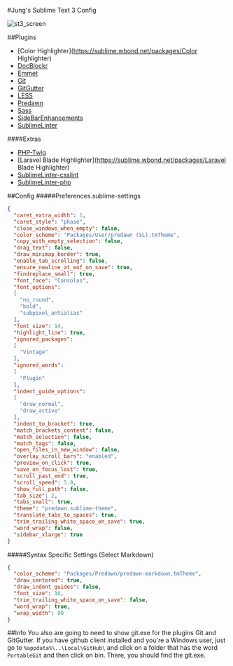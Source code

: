 #Jung's Sublime Text 3 Config

![st3_screen]

[st3_screen]:http://i.imgur.com/hao8E1F.png

##Plugins
* [Color Highlighter](https://sublime.wbond.net/packages/Color Highlighter)
* [DocBlockr](https://sublime.wbond.net/packages/DocBlockr)
* [Emmet](https://sublime.wbond.net/packages/Emmet)
* [Git](https://sublime.wbond.net/packages/Git)
* [GitGutter](https://sublime.wbond.net/packages/GitGutter)
* [LESS](https://sublime.wbond.net/packages/LESS)
* [Predawn](https://sublime.wbond.net/packages/Predawn)
* [Sass](https://sublime.wbond.net/packages/Sass)
* [SideBarEnhancements](https://sublime.wbond.net/packages/SideBarEnhancements)
* [SublimeLinter](https://sublime.wbond.net/packages/SublimeLinter)

####Extras
* [PHP-Twig](https://sublime.wbond.net/packages/PHP-Twig)
* [Laravel Blade Highlighter](https://sublime.wbond.net/packages/Laravel Blade Highlighter)
* [SublimeLinter-csslint](https://sublime.wbond.net/packages/SublimeLinter-csslint)
* [SublimeLinter-php](https://sublime.wbond.net/packages/SublimeLinter-php)

##Config
#####Preferences.sublime-settings
```JSON
{
  "caret_extra_width": 1,
  "caret_style": "phase",
  "close_windows_when_empty": false,
  "color_scheme": "Packages/User/predawn (SL).tmTheme",
  "copy_with_empty_selection": false,
  "drag_text": false,
  "draw_minimap_border": true,
  "enable_tab_scrolling": false,
  "ensure_newline_at_eof_on_save": true,
  "findreplace_small": true,
  "font_face": "Consolas",
  "font_options":
  [
    "no_round",
    "bold",
    "subpixel_antialias"
  ],
  "font_size": 14,
  "highlight_line": true,
  "ignored_packages":
  [
    "Vintage"
  ],
  "ignored_words":
  [
    "Plugin"
  ],
  "indent_guide_options":
  [
    "draw_normal",
    "draw_active"
  ],
  "indent_to_bracket": true,
  "match_brackets_content": false,
  "match_selection": false,
  "match_tags": false,
  "open_files_in_new_window": false,
  "overlay_scroll_bars": "enabled",
  "preview_on_click": true,
  "save_on_focus_lost": true,
  "scroll_past_end": true,
  "scroll_speed": 5.0,
  "show_full_path": false,
  "tab_size": 2,
  "tabs_small": true,
  "theme": "predawn.sublime-theme",
  "translate_tabs_to_spaces": true,
  "trim_trailing_white_space_on_save": true,
  "word_wrap": false,
  "sidebar_xlarge": true
}
```
#####Syntax Specific Settings (Select Markdown)
```JSON
{
  "color_scheme": "Packages/Predawn/predawn-markdown.tmTheme",
  "draw_centered": true,
  "draw_indent_guides": false,
  "font_size": 10,
  "trim_trailing_white_space_on_save": false,
  "word_wrap": true,
  "wrap_width": 80
}
```

##Info
You also are going to need to show git.exe for the plugins Git and GitGutter.
If you have github client installed and you're a Windows user, just go to `%appdata%\..\Local\GitHub\` and
click on a folder that has the word `PortableGit` and then click on bin. There, you should find the git.exe.
